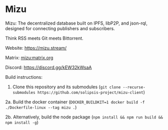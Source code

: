 # Mizu

Mizu: The decentralized database built on IPFS, libP2P, and json-rql, designed for connecting publishers and subscribers.

Think RSS meets Git meets Bittorrent.

Website: https://mizu.stream/

Matrix: [mizu:matrix.org](https://matrix.to/#/#mizu:matrix.org)

Discord: https://discord.gg/kEW32kWsaA

Build instructions:

1. Clone this repository and its submodules (`git clone --recurse-submodules https://github.com/solipsis-project/mizu-client`)

2a. Build the docker container (`DOCKER_BUILDKIT=1 docker build -f ./Dockerfile-linux --tag mizu .`)

2b. Alternatively, build the node package (`npm install && npm run build && npm install -g`)
